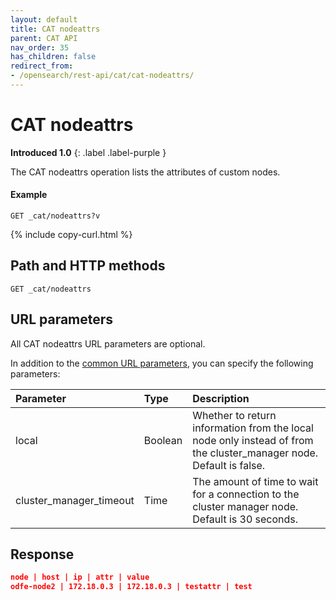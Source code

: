 ```yaml
---
layout: default
title: CAT nodeattrs
parent: CAT API
nav_order: 35
has_children: false
redirect_from:
- /opensearch/rest-api/cat/cat-nodeattrs/
---
```


# CAT nodeattrs
**Introduced 1.0**
{: .label .label-purple }

The CAT nodeattrs operation lists the attributes of custom nodes.

#### Example

```
GET _cat/nodeattrs?v
```
{% include copy-curl.html %}

## Path and HTTP methods

```
GET _cat/nodeattrs
```

## URL parameters

All CAT nodeattrs URL parameters are optional.

In addition to the [common URL parameters]({{site.url}}{{site.baseurl}}/api-reference/cat/index), you can specify the following parameters:

Parameter | Type | Description
:--- | :--- | :---
local | Boolean | Whether to return information from the local node only instead of from the cluster_manager node. Default is false.
cluster_manager_timeout | Time | The amount of time to wait for a connection to the cluster manager node. Default is 30 seconds.


## Response

```json
node | host | ip | attr | value
odfe-node2 | 172.18.0.3 | 172.18.0.3 | testattr | test
```
